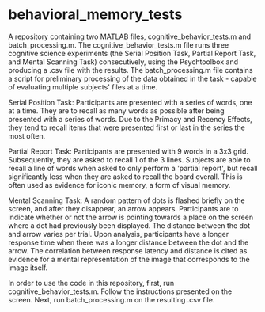 # behavioral_memory_tests
A repository containing two MATLAB files, cognitive_behavior_tests.m and batch_processing.m. The cognitive_behavior_tests.m file runs three cognitive science experiments (the Serial Position Task, Partial Report Task, and Mental Scanning Task) consecutively, using the Psychtoolbox and producing a .csv file with the results. The batch_processing.m file contains a script for preliminary processing of the data obtained in the task - capable of evaluating multiple subjects' files at a time.

Serial Position Task: Participants are presented with a series of words, one at a time. They are to recall as many words as possible after being presented with a series of words. Due to the Primacy and Recency Effects, they tend to recall items that were presented first or last in the series the most often.

Partial Report Task: Participants are presented with 9 words in a 3x3 grid. Subsequently, they are asked to recall 1 of the 3 lines. Subjects are able to recall a line of words when asked to only perform a 'partial report', but recall significantly less when they are asked to recall the board overall. This is often used as evidence for iconic memory, a form of visual memory.

Mental Scanning Task: A random pattern of dots is flashed briefly on the screen, and after they disappear, an arrow appears. Participants are to indicate whether or not the arrow is pointing towards a place on the screen where a dot had previously been displayed. The distance between the dot and arrow varies per trial. Upon analysis, participants have a longer response time when there was a longer distance between the dot and the arrow. The correlation between response latency and distance is cited as evidence for a mental representation of the image that corresponds to the image itself.

In order to use the code in this repository, first, run cognitive_behavior_tests.m. Follow the instructions presented on the screen. Next, run batch_processing.m on the resulting .csv file.
